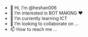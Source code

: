 - 👋 Hi, I’m @heshan006
- 👀 I’m interested in BOT MAKING ❤️
- 🌱 I’m currently learning ICT
- 💞️ I’m looking to collaborate on ...
- 📫 How to reach me ...

<!---
h006/h006 is a ✨ special ✨ repository because its `README.md` (this file) appears on your GitHub profile.
You can click the Preview link to take a look at your changes.
--->
